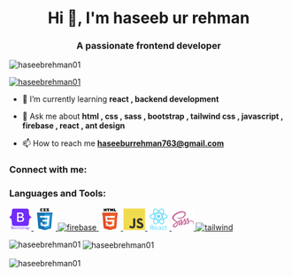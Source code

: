 <h1 align="center">Hi 👋, I'm haseeb ur rehman</h1>
<h3 align="center">A passionate frontend developer</h3>

<p align="left"> <img src="https://komarev.com/ghpvc/?username=haseebrehman01&label=Profile%20views&color=0e75b6&style=flat" alt="haseebrehman01" /> </p>

<p align="left"> <a href="https://github.com/ryo-ma/github-profile-trophy"><img src="https://github-profile-trophy.vercel.app/?username=haseebrehman01" alt="haseebrehman01" /></a> </p>

- 🌱 I’m currently learning **react , backend development**

- 💬 Ask me about **html , css , sass , bootstrap , tailwind css , javascript , firebase , react , ant design**

- 📫 How to reach me **haseeburrehman763@gmail.com**

<h3 align="left">Connect with me:</h3>
<p align="left">
</p>

<h3 align="left">Languages and Tools:</h3>
<p align="left"> <a href="https://getbootstrap.com" target="_blank" rel="noreferrer"> <img src="https://raw.githubusercontent.com/devicons/devicon/master/icons/bootstrap/bootstrap-plain-wordmark.svg" alt="bootstrap" width="40" height="40"/> </a> <a href="https://www.w3schools.com/css/" target="_blank" rel="noreferrer"> <img src="https://raw.githubusercontent.com/devicons/devicon/master/icons/css3/css3-original-wordmark.svg" alt="css3" width="40" height="40"/> </a> <a href="https://firebase.google.com/" target="_blank" rel="noreferrer"> <img src="https://www.vectorlogo.zone/logos/firebase/firebase-icon.svg" alt="firebase" width="40" height="40"/> </a> <a href="https://www.w3.org/html/" target="_blank" rel="noreferrer"> <img src="https://raw.githubusercontent.com/devicons/devicon/master/icons/html5/html5-original-wordmark.svg" alt="html5" width="40" height="40"/> </a> <a href="https://developer.mozilla.org/en-US/docs/Web/JavaScript" target="_blank" rel="noreferrer"> <img src="https://raw.githubusercontent.com/devicons/devicon/master/icons/javascript/javascript-original.svg" alt="javascript" width="40" height="40"/> </a> <a href="https://reactjs.org/" target="_blank" rel="noreferrer"> <img src="https://raw.githubusercontent.com/devicons/devicon/master/icons/react/react-original-wordmark.svg" alt="react" width="40" height="40"/> </a> <a href="https://sass-lang.com" target="_blank" rel="noreferrer"> <img src="https://raw.githubusercontent.com/devicons/devicon/master/icons/sass/sass-original.svg" alt="sass" width="40" height="40"/> </a> <a href="https://tailwindcss.com/" target="_blank" rel="noreferrer"> <img src="https://www.vectorlogo.zone/logos/tailwindcss/tailwindcss-icon.svg" alt="tailwind" width="40" height="40"/> </a> </p>

<p><img align="left" src="https://github-readme-stats.vercel.app/api/top-langs?username=haseebrehman01&show_icons=true&locale=en&layout=compact" alt="haseebrehman01" /></p>

<p>&nbsp;<img align="center" src="https://github-readme-stats.vercel.app/api?username=haseebrehman01&show_icons=true&locale=en" alt="haseebrehman01" /></p>

<p><img align="center" src="https://github-readme-streak-stats.herokuapp.com/?user=haseebrehman01&" alt="haseebrehman01" /></p>
